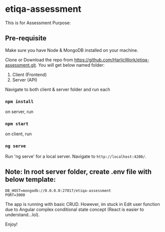 # etiqa-assessment

This is for Assessment Purpose:

## Pre-requisite

Make sure you have Node & MongoDB installed on your machine.

Clone or Download the repo from https://github.com/HarlicWork/etiqa-assessment.git. You will get below named folder:

1. Client (Frontend)
2. Server (API)

Navigate to both client & server folder and run each

### `npm install`

on server, run

### `npm start`

on client, run

### `ng serve`

Run 'ng serve' for a local server. Navigate to `http://localhost:4200/`.

## Note: In root server folder, create .env file with below template:

```
DB_HOST=mongodb://0.0.0.0:27017/etiqa-assessment
PORT=3000
```

The app is running with basic CRUD. However, im stuck in Edit user function due to Angular complex conditional state concept (React is easier to understand...lol).

Enjoy!
